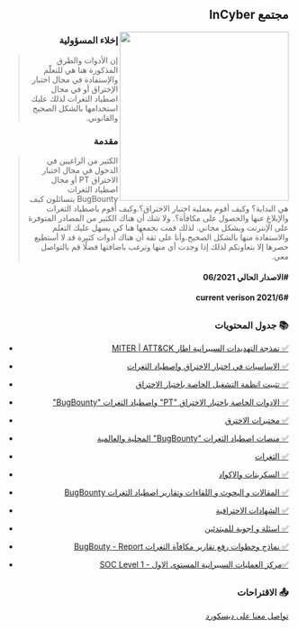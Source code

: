 <h2 dir='rtl' align='right'>مجتمع InCyber</h2>
<img align="right" width="300" height="300" src="https://user-images.githubusercontent.com/61029571/88852176-929acd00-d1f6-11ea-9fa3-b517dbc6d40c.png">
<h3 dir='rtl' align='right'>إخلاء المسؤولية</h3>

> <p dir='rtl' align='right'>إن الأدوات والطرق المذكورة هنا هي للتعلّم والإستفادة  في مجال اختبار الإختراق أو في مجال اصطياد الثغرات لذلك عليك استخدامها بالشكل الصحيح والقانوني.</p>
<h3 dir='rtl' align='right'>مقدمة</h3>

> <p dir='rtl' align='right'> الكثير من الراغبين في الدخول في مجال اختبار الاختراق PT أو مجال اصطياد الثغرات BugBounty يتسائلون كيف هي البداية؟ وكيف أقوم بعملية اختبار الاختراق؟.وكيف أقوم باصطياد الثغرات والإبلاغِ عنها والحصول على مكافأة؟. ولا شك أن هناك الكثير من المصادر المتوفرة على الإنترنت وبشكل مجاني. لذلك قمت بجمعها هنا كي يسهل عليك التعلم والاستفادة منها بالشكل الصحيح.وأنا على ثقة أن هناك أدوات كثيرة قد لا أستطيع حصرها إلا بتعاونكم لذلك إذا وجدت أي منها وترغب باضافتها فضلًا قم بالتواصل معي.</p>
<h4 dir='rtl' align='right'>#الاصدار الحالي 06/2021</h4>
<h4 dir='rtl' align='right'>current verison 2021/6#</h4>

## <h3 dir='rtl' align='right'>📚 جدول المحتويات  </h3>

<p dir='rtl' align='right'> 
  
  - [<p dir='rtl' align='right'> ✅  نمذجة التهديدات السيبرانية اطار MITER | ATT&CK </p>](https://github.com/Malajab/incyber/blob/master/MITRE-ATT&CK-AR/README.md)  
  - [<p dir='rtl' align='right'> ✅  الاساسيات في اختبار الاختراق واصطياد الثغرات</p>](/assets/basics.md)
  - [<p dir='rtl' align='right'> ✅ تثبيت انظمة التشغيل الخاصة باختبار الاختراق  </p>](/assets/setup.md)
  - [<p dir='rtl' align='right'> ✅ الادوات الخاصة باختبار الاختراق "PT" واصطياد الثغرات "BugBounty" </p>](/assets/tools.md)
  - [<p dir='rtl' align='right'> ✅ مختبرات الاخترق</p>](/assets/labs.md)
  - [<p dir='rtl' align='right'> ✅ منصات اصطياد الثغرات "BugBounty" المحلية والعالمية </p>](/assets/bugbountyplatfrom.md)
  - [<p dir='rtl' align='right'> ✅ الثغرات</p>](/assets/vulns.md)
  - [<p dir='rtl' align='right'> ✅ السكربتات والاكواد</p>](/assets/code.md)
  - [<p dir='rtl' align='right'> ✅ المقالات و البحوث و اللقاءات وتقارير اصطياد الثغرات BugBounty </p>](/assets/blogposts.md)
  - [<p dir='rtl' align='right'> ✅ الشهادات الاحترافية</p>](/assets/certs.md)
  - [<p dir='rtl' align='right'> ✅  اسئلة و اجوبة للمبتدئين</p>](/questions.md)
  - [<p dir='rtl' align='right'> ✅ نماذج وخطوات رفع تقارير مكافآة الثغرات BugBouty - Report</p>](/Template/bug-report.md)
  - [<p dir='rtl' align='right'> ✅مركز العمليات السيبرانية المستوى الاول - SOC Level 1</p>](/SOC/level-1.md)
  

## <h3 dir='rtl' align='right'>📤 الاقتراحات  </h3>

[<p dir='rtl' align='right'> تواصل معنا على ديسكورد</p>](https://discord.gg/5MtNfwy)
